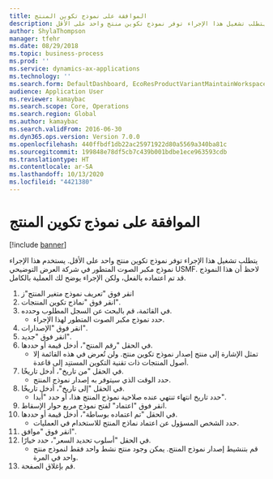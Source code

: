 ```yaml
---
title: الموافقة على نموذج تكوين المنتج
description: يتطلب تشغيل هذا الإجراء توفر نموذج تكوين منتج واحد على الأقل.
author: ShylaThompson
manager: tfehr
ms.date: 08/29/2018
ms.topic: business-process
ms.prod: ''
ms.service: dynamics-ax-applications
ms.technology: ''
ms.search.form: DefaultDashboard, EcoResProductVariantMaintainWorkspace, PCProductConfigurationModelListPage, PCProductModelVersion, PCApproveProductModelVersion, HcmWorkerLookUp
audience: Application User
ms.reviewer: kamaybac
ms.search.scope: Core, Operations
ms.search.region: Global
ms.author: kamaybac
ms.search.validFrom: 2016-06-30
ms.dyn365.ops.version: Version 7.0.0
ms.openlocfilehash: 440ffbdf1db22ac25971922d80a5569a340ba81c
ms.sourcegitcommit: 199848e78df5cb7c439b001bdbe1ece963593cdb
ms.translationtype: HT
ms.contentlocale: ar-SA
ms.lasthandoff: 10/13/2020
ms.locfileid: "4421380"
---
```

# <a name="approve-a-product-configuration-model"></a>الموافقة على نموذج تكوين المنتج

[!include [banner](../../includes/banner.md)]

يتطلب تشغيل هذا الإجراء توفر نموذج تكوين منتج واحد على الأقل. يستخدم هذا الإجراء نموذج مكبر الصوت المتطور في شركة العرض التوضيحي USMF. لاحظ أن هذا النموذج قد تم اعتماده بالفعل، ولكن الإجراء يوضح لك العملية بالكامل.

1. انقر فوق "تعريف نموذج متغير المنتج"ز
2. انقر فوق "نماذج تكوين المنتجات".
3. في القائمة، قم بالبحث عن السجل المطلوب وحدده.
    * حدد نموذج مكبر الصوت المتطور لهذا الإجراء.  
4. انقر فوق "الإصدارات".
5. انقر فوق "جديد".
6. في الحقل "رقم المنتج"، أدخل قيمة أو حددها.
    * تمثل الإشارة إلى منتج إصدار نموذج تكوين منتج. ولن تُعرض في هذه القائمة إلا أصول المنتجات ذات تقنية التكوين المستنِد إلى قاعدة.  
7. في الحقل "من تاريخ"، أدخل تاريخًا.
    * حدد الوقت الذي سيتوفر به إصدار نموذج المنتج.  
8. في الحقل "إلى تاريخ"، أدخل تاريخًا.
    * حدد تاريخ انتهاء تنتهي عنده صلاحية نموذج المنتج هذا، أو حدد "أبدا".  
9. انقر فوق "اعتماد" لفتح نموذج مربع حوار الإسقاط.‬
10. في الحقل "تم اعتماده بوساطة"، أدخل قيمة أو حددها.
    * حدد الشخص المسؤول عن اعتماد نماذج المنتج للاستخدام في العمليات.  
11. انقر فوق "موافق".
12. في الحقل "أسلوب تحديد السعر‬"، حدد خيارًا.
    * قم بتنشيط إصدار نموذج المنتج. يمكن وجود منتج نشط واحد فقط لنموذج منتج واحد في المرة.  
13. قم بإغلاق الصفحة.

